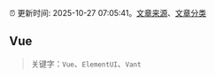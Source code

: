 :alarm_clock: 更新时间: 2025-10-27 07:05:41。[文章来源](/README.md)、[文章分类](/TAGS.md)

## Vue


> 关键字：`Vue`、`ElementUI`、`Vant`



